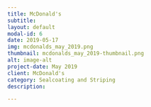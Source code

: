 ```yaml
---
title: McDonald's
subtitle:
layout: default
modal-id: 6
date: 2019-05-17
img: mcdonalds_may_2019.png
thumbnail: mcdonalds_may_2019-thumbnail.png
alt: image-alt
project-date: May 2019
client: McDonald's
category: Sealcoating and Striping
description:

---
```

